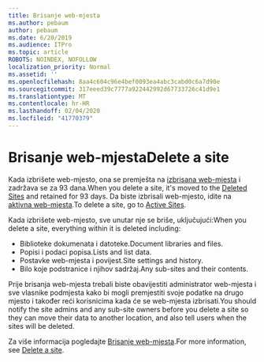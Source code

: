 ```yaml
---
title: Brisanje web-mjesta
ms.author: pebaum
author: pebaum
ms.date: 6/20/2019
ms.audience: ITPro
ms.topic: article
ROBOTS: NOINDEX, NOFOLLOW
localization_priority: Normal
ms.assetid: ''
ms.openlocfilehash: 8aa4c604c96e4bef0093ea4abc3cabd0c6a7d90e
ms.sourcegitcommit: 317eeed39c7777a922442992d67733726c41d9e1
ms.translationtype: MT
ms.contentlocale: hr-HR
ms.lasthandoff: 02/04/2020
ms.locfileid: "41770379"
---
```

# <a name="delete-a-site"></a><span data-ttu-id="8aeb0-102">Brisanje web-mjesta</span><span class="sxs-lookup"><span data-stu-id="8aeb0-102">Delete a site</span></span>

<span data-ttu-id="8aeb0-103">Kada izbrišete web-mjesto, ona se premješta na [izbrisana web-mjesta](https://admin.microsoft.com/sharepoint) i zadržava se za 93 dana.</span><span class="sxs-lookup"><span data-stu-id="8aeb0-103">When you delete a site, it's moved to the [Deleted Sites](https://admin.microsoft.com/sharepoint) and retained for 93 days.</span></span> <span data-ttu-id="8aeb0-104">Da biste izbrisali web-mjesto, idite na [aktivna web-mjesta](https://admin.microsoft.com/sharepoint?page=sitemanagement&modern=true).</span><span class="sxs-lookup"><span data-stu-id="8aeb0-104">To delete a site, go to [Active Sites](https://admin.microsoft.com/sharepoint?page=sitemanagement&modern=true).</span></span> 

<span data-ttu-id="8aeb0-105">Kada izbrišete web-mjesto, sve unutar nje se briše, uključujući:</span><span class="sxs-lookup"><span data-stu-id="8aeb0-105">When you delete a site, everything within it is deleted including:</span></span>

- <span data-ttu-id="8aeb0-106">Biblioteke dokumenata i datoteke.</span><span class="sxs-lookup"><span data-stu-id="8aeb0-106">Document libraries and files.</span></span>
- <span data-ttu-id="8aeb0-107">Popisi i podaci popisa.</span><span class="sxs-lookup"><span data-stu-id="8aeb0-107">Lists and list data.</span></span>
- <span data-ttu-id="8aeb0-108">Postavke web-mjesta i povijest.</span><span class="sxs-lookup"><span data-stu-id="8aeb0-108">Site settings and history.</span></span>
- <span data-ttu-id="8aeb0-109">Bilo koje podstranice i njihov sadržaj.</span><span class="sxs-lookup"><span data-stu-id="8aeb0-109">Any sub-sites and their contents.</span></span>

<span data-ttu-id="8aeb0-110">Prije brisanja web-mjesta trebali biste obavijestiti administrator web-mjesta i sve vlasnike podmjesta kako bi mogli premjestiti svoje podatke na drugo mjesto i također reći korisnicima kada će se web-mjesta izbrisati.</span><span class="sxs-lookup"><span data-stu-id="8aeb0-110">You should notify the site admins and any sub-site owners before you delete a site so they can move their data to another location, and also tell users when the sites will be deleted.</span></span>

<span data-ttu-id="8aeb0-111">Za više informacija pogledajte [Brisanje web-mjesta](https://docs.microsoft.com/sharepoint/delete-site-collection).</span><span class="sxs-lookup"><span data-stu-id="8aeb0-111">For more information, see [Delete a site](https://docs.microsoft.com/sharepoint/delete-site-collection).</span></span>
